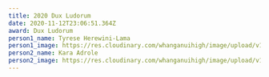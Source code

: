 ```yaml
---
title: 2020 Dux Ludorum
date: 2020-11-12T23:06:51.364Z
award: Dux Ludorum
person1_name: Tyrese Herewini-Lama
person1_image: https://res.cloudinary.com/whanganuihigh/image/upload/v1605222312/Honours%20Board/2020_-_Tyrese_Herewini_-_Lama_-_Dux_Ludorum.jpg
person2_name: Kara Adrole
person2_image: https://res.cloudinary.com/whanganuihigh/image/upload/v1605222312/Honours%20Board/2020_-_Kara_Adrole_-_Dux_Ludorum.jpg
---
```

